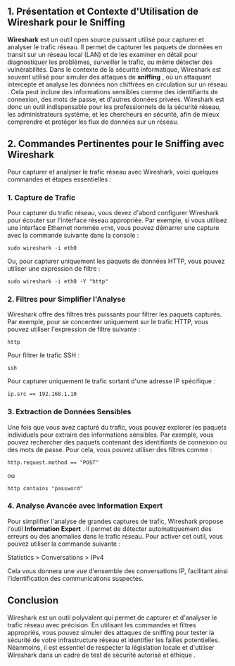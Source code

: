 ## 1\. Présentation et Contexte d'Utilisation de Wireshark pour le Sniffing

**Wireshark** est un outil open source puissant utilisé pour capturer et analyser le trafic réseau. Il permet de capturer les paquets de données en transit sur un réseau local (LAN) et de les examiner en détail pour diagnostiquer les problèmes, surveiller le trafic, ou même détecter des vulnérabilités. Dans le contexte de la sécurité informatique, Wireshark est souvent utilisé pour simuler des attaques de **sniffing** , où un attaquant intercepte et analyse les données non chiffrées en circulation sur un réseau . Cela peut inclure des informations sensibles comme des identifiants de connexion, des mots de passe, et d'autres données privées. Wireshark est donc un outil indispensable pour les professionnels de la sécurité réseau, les administrateurs système, et les chercheurs en sécurité, afin de mieux comprendre et protéger les flux de données sur un réseau.

## 2\. Commandes Pertinentes pour le Sniffing avec Wireshark

Pour capturer et analyser le trafic réseau avec Wireshark, voici quelques commandes et étapes essentielles :

### 1\. **Capture de Trafic**

Pour capturer du trafic réseau, vous devez d'abord configurer Wireshark pour écouter sur l'interface réseau appropriée. Par exemple, si vous utilisez une interface Ethernet nommée `eth0`, vous pouvez démarrer une capture avec la commande suivante dans la console :

`sudo wireshark -i eth0`

Ou, pour capturer uniquement les paquets de données HTTP, vous pouvez utiliser une expression de filtre :

`sudo wireshark -i eth0 -Y "http"`

### 2\. **Filtres pour Simplifier l'Analyse**

Wireshark offre des filtres très puissants pour filtrer les paquets capturés. Par exemple, pour se concentrer uniquement sur le trafic HTTP, vous pouvez utiliser l'expression de filtre suivante :

`http`

Pour filtrer le trafic SSH :

`ssh`

Pour capturer uniquement le trafic sortant d'une adresse IP spécifique :

`ip.src == 192.168.1.10`

### 3\. **Extraction de Données Sensibles**

Une fois que vous avez capturé du trafic, vous pouvez explorer les paquets individuels pour extraire des informations sensibles. Par exemple, vous pouvez rechercher des paquets contenant des identifiants de connexion ou des mots de passe. Pour cela, vous pouvez utiliser des filtres comme :

`http.request.method == "POST"`

ou

`http contains "password"`

### 4\. **Analyse Avancée avec Information Expert**

Pour simplifier l'analyse de grandes captures de trafic, Wireshark propose l'outil **Information Expert** . Il permet de détecter automatiquement des erreurs ou des anomalies dans le trafic réseau. Pour activer cet outil, vous pouvez utiliser la commande suivante :

Statistics > Conversations > IPv4

Cela vous donnera une vue d'ensemble des conversations IP, facilitant ainsi l'identification des communications suspectes.

## Conclusion

Wireshark est un outil polyvalent qui permet de capturer et d'analyser le trafic réseau avec précision. En utilisant les commandes et filtres appropriés, vous pouvez simuler des attaques de sniffing pour tester la sécurité de votre infrastructure réseau et identifier les failles potentielles. Néanmoins, il est essentiel de respecter la législation locale et d'utiliser Wireshark dans un cadre de test de sécurité autorisé et éthique .
